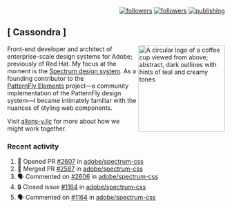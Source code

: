 <p align="right"><a rel="me" href="https://front-end.social/@castastrophe">
    <img alt="followers" title="Follow me on Mastodon" src="https://img.shields.io/mastodon/follow/109297102751309835?domain=https%3A%2F%2Ffront-end.social&label=Follow&logo=mastodon&logoColor=white&style=for-the-badge&labelColor=008080&color=006969"/></a>
  <a href="https://codepen.io/castastrophe/">
    <img alt="followers" title="Follow me on CodePen" src="https://img.shields.io/badge/23-1?color=640464&labelColor=7c007c&style=for-the-badge&logo=codepen&label=Follow"/></a>
<a href="https://castastrophe.medium.com/">
    <img alt="publishing" title="View articles on Medium" src="https://img.shields.io/badge/107-1?color=666&labelColor=444&label=subscribe&logo=medium&logoColor=white&style=for-the-badge"/></a>
</p>

## [&nbsp;Cassondra&nbsp;]

<img align="right" src="https://github-production-user-asset-6210df.s3.amazonaws.com/1840295/253016758-ba468774-1cd3-42c2-8f43-947b5eeb5edf.png" height="200" alt="A circular logo of a coffee cup viewed from above; abstract, dark outlines with hints of teal and creamy tones">

Front-end developer and architect of enterprise-scale design systems for Adobe; previously of Red Hat. My focus at the moment is the [Spectrum design system](https://github.com/adobe/spectrum-css). As a founding contributor to the [PatternFly&nbsp;Elements](https://github.com/patternfly/patternfly-elements) project&mdash;a community implementation of the PatternFly design system&mdash;I became intimately familiar with the nuances of styling web components.

Visit [allons-y.llc](http://allons-y.llc/) for more about how we might work together.

### Recent activity

<!--START_SECTION:activity-->
1. 💪 Opened PR [#2607](https://github.com/adobe/spectrum-css/pull/2607) in [adobe/spectrum-css](https://github.com/adobe/spectrum-css)
2. 🎉 Merged PR [#2587](https://github.com/adobe/spectrum-css/pull/2587) in [adobe/spectrum-css](https://github.com/adobe/spectrum-css)
3. 🗣 Commented on [#2606](https://github.com/adobe/spectrum-css/pull/2606#issuecomment-2018137586) in [adobe/spectrum-css](https://github.com/adobe/spectrum-css)
4. 🔒 Closed issue [#1164](https://github.com/adobe/spectrum-css/issues/1164) in [adobe/spectrum-css](https://github.com/adobe/spectrum-css)
5. 🗣 Commented on [#1164](https://github.com/adobe/spectrum-css/issues/1164#issuecomment-2018075713) in [adobe/spectrum-css](https://github.com/adobe/spectrum-css)
<!--END_SECTION:activity-->
